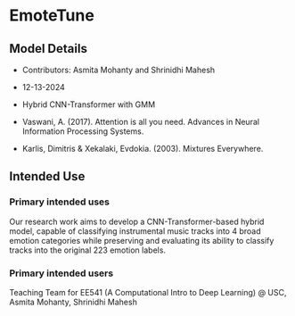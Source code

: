 # EmoteTune

## Model Details 
* Contributors: Asmita Mohanty and Shrinidhi Mahesh 
* 12-13-2024
* Hybrid CNN-Transformer with GMM

* Vaswani, A. (2017). Attention is all you need. Advances in Neural Information Processing Systems.
* Karlis, Dimitris & Xekalaki, Evdokia. (2003). Mixtures Everywhere.


## Intended Use 

### Primary intended uses
Our research work aims to develop a CNN-Transformer-based hybrid model, capable of classifying instrumental music tracks into 4 broad emotion categories while preserving and evaluating its ability to classify tracks into the original 223 emotion labels.

### Primary intended users

Teaching Team for EE541 (A Computational Intro to Deep Learning) @ USC, Asmita Mohanty, Shrinidhi Mahesh
